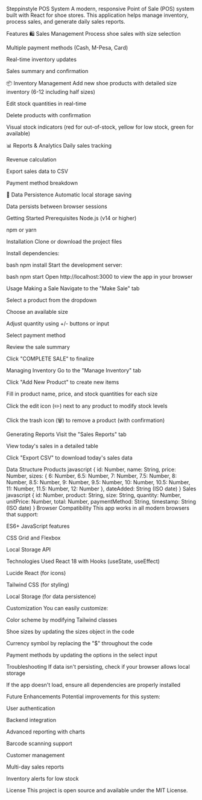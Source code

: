 Steppinstyle POS System
A modern, responsive Point of Sale (POS) system built with React for shoe stores. This application helps manage inventory, process sales, and generate daily sales reports.

Features
🛍️ Sales Management
Process shoe sales with size selection

Multiple payment methods (Cash, M-Pesa, Card)

Real-time inventory updates

Sales summary and confirmation

📦 Inventory Management
Add new shoe products with detailed size inventory (6-12 including half sizes)

Edit stock quantities in real-time

Delete products with confirmation

Visual stock indicators (red for out-of-stock, yellow for low stock, green for available)

📊 Reports & Analytics
Daily sales tracking

Revenue calculation

Export sales data to CSV

Payment method breakdown

💾 Data Persistence
Automatic local storage saving

Data persists between browser sessions

Getting Started
Prerequisites
Node.js (v14 or higher)

npm or yarn

Installation
Clone or download the project files

Install dependencies:

bash
npm install
Start the development server:

bash
npm start
Open http://localhost:3000 to view the app in your browser

Usage
Making a Sale
Navigate to the "Make Sale" tab

Select a product from the dropdown

Choose an available size

Adjust quantity using +/- buttons or input

Select payment method

Review the sale summary

Click "COMPLETE SALE" to finalize

Managing Inventory
Go to the "Manage Inventory" tab

Click "Add New Product" to create new items

Fill in product name, price, and stock quantities for each size

Click the edit icon (✏️) next to any product to modify stock levels

Click the trash icon (🗑️) to remove a product (with confirmation)

Generating Reports
Visit the "Sales Reports" tab

View today's sales in a detailed table

Click "Export CSV" to download today's sales data

Data Structure
Products
javascript
{
  id: Number,
  name: String,
  price: Number,
  sizes: {
    6: Number, 6.5: Number, 7: Number, 7.5: Number,
    8: Number, 8.5: Number, 9: Number, 9.5: Number,
    10: Number, 10.5: Number, 11: Number, 11.5: Number,
    12: Number
  },
  dateAdded: String (ISO date)
}
Sales
javascript
{
  id: Number,
  product: String,
  size: String,
  quantity: Number,
  unitPrice: Number,
  total: Number,
  paymentMethod: String,
  timestamp: String (ISO date)
}
Browser Compatibility
This app works in all modern browsers that support:

ES6+ JavaScript features

CSS Grid and Flexbox

Local Storage API

Technologies Used
React 18 with Hooks (useState, useEffect)

Lucide React (for icons)

Tailwind CSS (for styling)

Local Storage (for data persistence)

Customization
You can easily customize:

Color scheme by modifying Tailwind classes

Shoe sizes by updating the sizes object in the code

Currency symbol by replacing the "$" throughout the code

Payment methods by updating the options in the select input

Troubleshooting
If data isn't persisting, check if your browser allows local storage

If the app doesn't load, ensure all dependencies are properly installed

Future Enhancements
Potential improvements for this system:

User authentication

Backend integration

Advanced reporting with charts

Barcode scanning support

Customer management

Multi-day sales reports

Inventory alerts for low stock

License
This project is open source and available under the MIT License.
